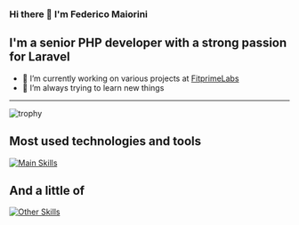 ### Hi there 👋 I'm Federico Maiorini
## I'm a senior PHP developer with a strong passion for Laravel



- 🔭 I’m currently working on various projects at [FitprimeLabs](https://github.com/FitprimeLabs)
- 🌱 I’m always trying to learn new things

---

![trophy](https://trophygh.kolioaris.xyz/?username=Procionegobbo&theme=oldie)


## Most used technologies and tools
[![Main Skills](https://skillicons.dev/icons?i=laravel,php,mysql,postgres,js,html,css,docker,git,github,phpstorm,vscode)](https://skillicons.dev)
## And a little of
[![Other Skills](https://skillicons.dev/icons?i=go,redis,c,linux,nginx,githubactions,kafka,rabbitmq)](https://skillicons.dev)
